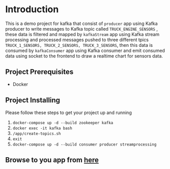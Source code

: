 # Introduction
This is a demo project for kafka that consist of `producer` app using Kafka producer to write messages to Kafka topic called `TRUCK_ENGINE_SENSORS` , these data is filtered and mapped by `kafkaStream` app using Kafka stream processing and processed messages pushed to three different tpics `TRUCK_1_SENSORS, TRUCK_2_SENSORS, TRUCK_3_SENSORS`, then this data is consumed by `kafkaConsumer` app using Kafka consumer and emit consumed data using socket to the frontend to draw a realtime chart for sensors data.
## Project Prerequisites
* Docker
## Project Installing
Please follow these steps to get your project up and running
1. `docker-compose up -d --build zookeeper kafka`
2. `docker exec -it kafka bash`
3. `/app/create-topics.sh`
4. `exit`
5. `docker-compose up -d --build consumer producer streamprocessing`

## Browse to you app from [here](http://localhost:4000)